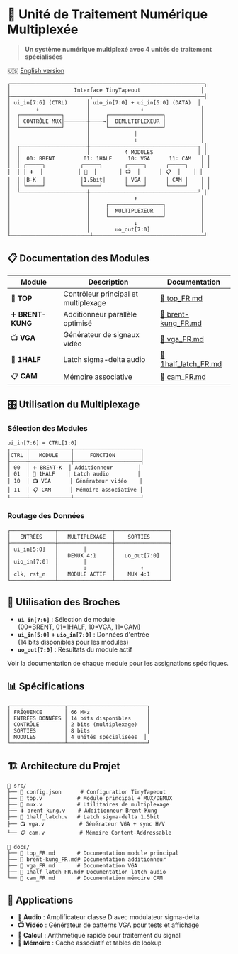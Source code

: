 # 🔀 Unité de Traitement Numérique Multiplexée

> **Un système numérique multiplexé avec 4 unités de traitement spécialisées**

🇺🇸 [English version](README.md)

```
┌─────────────────────────────────────────────────────────────┐
│                    Interface TinyTapeout                   │
├─────────────────────────┬───────────────────────────────────┤
│ ui_in[7:6] (CTRL)      │ uio_in[7:0] + ui_in[5:0] (DATA)  │
│        ↓               │                ↓                  │
│  ┌─────────────┐       │     ┌─────────────────┐           │
│  │ CONTRÔLE MUX│───────┼────→│  DÉMULTIPLEXEUR │           │
│  └─────────────┘       │     └─────────────────┘           │
│                        │              │                    │
│                        │              ↓                    │
│  ┌─────────────────────┼──────────────────────────────────┐ │
│  │                     │           4 MODULES              │ │
│  │  00: BRENT         01: 1HALF     10: VGA      11: CAM   │ │
│  │ ┌─────┐           ┌─────┐       ┌─────┐      ┌─────┐    │ │
│  │ │ ➕  │           │ 🎵  │       │ 📺  │      │ 📋  │    │ │
│  │ │B-K  │           │1.5bit│      │ VGA │      │ CAM │    │ │
│  │ └─────┘           └─────┘       └─────┘      └─────┘    │ │
│  └─────────────────────┼──────────────────────────────────┘ │
│                        │              ↑                    │
│                        │     ┌─────────────────┐           │
│                        │     │  MULTIPLEXEUR   │           │
│                        │     └─────────────────┘           │
│                        │              ↓                    │
│                        │        uo_out[7:0]                │
└─────────────────────────┴───────────────────────────────────┘
```

## 📋 Documentation des Modules

| Module | Description | Documentation |
|--------|-------------|---------------|
| 🔀 **TOP** | Contrôleur principal et multiplexage | [📖 top_FR.md](docs/top_FR.md) |
| ➕ **BRENT-KUNG** | Additionneur parallèle optimisé | [📖 brent-kung_FR.md](docs/brent-kung_FR.md) |
| 📺 **VGA** | Générateur de signaux vidéo | [📖 vga_FR.md](docs/vga_FR.md) |
| 🎵 **1HALF** | Latch sigma-delta audio | [📖 1half_latch_FR.md](docs/1half_latch_FR.md) |
| 📋 **CAM** | Mémoire associative | [📖 cam_FR.md](docs/cam_FR.md) |

## 🎛️ Utilisation du Multiplexage

### Sélection des Modules
```
ui_in[7:6] = CTRL[1:0]
┌─────┬─────────────┬─────────────────────┐
│CTRL │   MODULE    │     FONCTION        │
├─────┼─────────────┼─────────────────────┤
│ 00  │ ➕ BRENT-K  │ Additionneur        │
│ 01  │ 🎵 1HALF    │ Latch audio         │
│ 10  │ 📺 VGA      │ Générateur vidéo    │
│ 11  │ 📋 CAM      │ Mémoire associative │
└─────┴─────────────┴─────────────────────┘
```

### Routage des Données
```
┌──────────────┬─────────────────┬─────────────────┐
│   ENTRÉES    │   MULTIPLEXAGE  │    SORTIES      │
├──────────────┼─────────────────┼─────────────────┤
│ ui_in[5:0]   │        │        │                 │
│              │   DEMUX 4:1     │   uo_out[7:0]   │
│ uio_in[7:0]  │        │        │                 │
│              │        ↓        │        ↑        │
│ clk, rst_n   │   MODULE ACTIF  │    MUX 4:1      │
└──────────────┴─────────────────┴─────────────────┘
```

## 🔌 Utilisation des Broches

- **`ui_in[7:6]`** : Sélection de module  
  (00=BRENT, 01=1HALF, 10=VGA, 11=CAM)
- **`ui_in[5:0]` + `uio_in[7:0]`** : Données d'entrée  
  (14 bits disponibles pour les modules)
- **`uo_out[7:0]`** : Résultats du module actif

Voir la documentation de chaque module pour les assignations spécifiques.

## 📊 Spécifications

```
┌─────────────────┬─────────────────────────┐
│ FRÉQUENCE       │ 66 MHz                  │
│ ENTRÉES DONNÉES │ 14 bits disponibles     │
│ CONTRÔLE        │ 2 bits (multiplexage)   │
│ SORTIES         │ 8 bits                  │
│ MODULES         │ 4 unités spécialisées  │
└─────────────────┴─────────────────────────┘
```

## 🏗️ Architecture du Projet

```
📁 src/
├── 🔧 config.json      # Configuration TinyTapeout
├── 🔀 top.v           # Module principal + MUX/DEMUX
├── 🔄 mux.v           # Utilitaires de multiplexage
├── ➕ brent-kung.v    # Additionneur Brent-Kung
├── 🎵 1half_latch.v   # Latch sigma-delta 1.5bit
├── 📺 vga.v           # Générateur VGA + sync H/V
└── 📋 cam.v           # Mémoire Content-Addressable

📁 docs/
├── 📖 top_FR.md       # Documentation module principal
├── 📖 brent-kung_FR.md# Documentation additionneur
├── 📖 vga_FR.md       # Documentation VGA
├── 📖 1half_latch_FR.md# Documentation latch audio
└── 📖 cam_FR.md       # Documentation mémoire CAM
```

## 🎯 Applications

- **🎵 Audio** : Amplificateur classe D avec modulateur sigma-delta
- **📺 Vidéo** : Générateur de patterns VGA pour tests et affichage
- **🧮 Calcul** : Arithmétique rapide pour traitement du signal  
- **💾 Mémoire** : Cache associatif et tables de lookup

